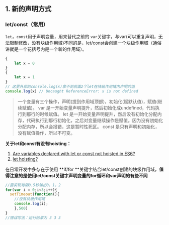 ## 1. 新的声明方式

### let/const（常用）

`let`，`const`用于声明变量，用来替代之前的 `var`关键字，与var(可以重复声明，无法限制修改，没有块级作用域)不同的是，let/const会创建一个块级作用域（通俗讲就是一个花括号内是一个新的作用域）。

```javascript
{
    let x = 0
}
{
    let x = 1
}
// 这里外部的console.log(x)拿不到前面2个let在块级作用域内声明的值
console.log(x) // Uncaught ReferenceError: x is not defined
```



> 一个变量有三个操作，声明(提到作用域顶部)，初始化(赋默认值)，赋值(继续赋值)。
> var 是一开始变量声明提升，然后初始化成undefined，代码执行到那行的时候赋值。
> let 是一开始变量声明提升，然后没有初始化分配内存，代码执行到那行初始化，之后对变量继续操作是赋值。因为没有初始化分配内存，所以会报错，这是暂时性死区。
> const 是只有声明和初始化，没有赋值操作，所以不可变。

**关于let和const有没有hoisting：**

1. [Are variables declared with let or const not hoisted in ES6?](https://stackoverflow.com/questions/31219420/are-variables-declared-with-let-or-const-not-hoisted-in-es6)
2. [let hoisting?](https://github.com/getify/You-Dont-Know-JS/issues/767)

在日常开发中多存在于使用 **if/for **关键字结合let/const创建的块级作用域，**值得注意的是使用let/const关键字声明变量的for循环和var声明的有些不同**

```javascript
//要实现每隔0.5秒输出0，1，2
for(var i = 0;i<3;i++){
  setTimeout(function(){
    //没有块级作用域
	console.log(i);
    },500)
}
//错误写法：运行结果为 3 3 3
```

